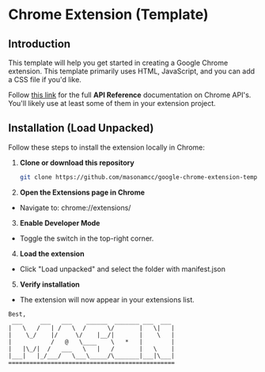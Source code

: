 # Chrome Extension (Template)

## Introduction
This template will help you get started in creating a Google Chrome extension. This template primarily uses HTML, JavaScript, and you can add a CSS file if you'd like.

Follow [this link](https://developer.chrome.com/docs/extensions/reference/api) for the full **API Reference** documentation on Chrome API's. You'll likely use at least some of them in your extension project.

## Installation (Load Unpacked)

Follow these steps to install the extension locally in Chrome:

1. **Clone or download this repository**
   ```bash
   git clone https://github.com/masonamcc/google-chrome-extension-template.git
2. **Open the Extensions page in Chrome**
 - Navigate to: chrome://extensions/

3. **Enable Developer Mode**
- Toggle the switch in the top-right corner.

4. **Load the extension**
- Click "Load unpacked" and select the folder with manifest.json

5. **Verify installation**
- The extension will now appear in your extensions list.

```
Best,
 ___     ___   ___    ______  _______ ___  ___
|   \   /   | /   \  /      \/       |   \|   |
|    \_/    |/     \/    |__/|       |    \   |
|           /   @   \____    \   *   |        |
|   |\_/|  /   ___   \   |   /       |   \    |
|___|   |_/___/   \___\_____/\_______|___|\___|
===============================================
```